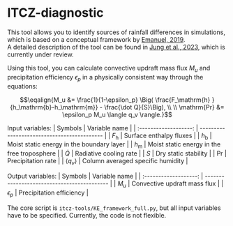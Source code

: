 # ITCZ-diagnostic

This tool allows you to identify sources of rainfall differences in simulations, which is based on a conceptual framework by [Emanuel, 2019](https://doi.org/10.1175/JAS-D-18-0090.1).<br>
A detailed description of the tool can be found in [Jung et al., 2023](https://doi.org/10.5194/wcd-4-1111-2023), which is currently under review.

Using this tool, you can calculate convective updraft mass flux $M_u$ and precipitation efficiency $\epsilon_p$ in a physically consistent way through the equations:

$$\eqalign{M_u &= \frac{1}{1-\epsilon_p} \Big( \frac{F_\mathrm{h} }{h_\mathrm{b}-h_\mathrm{m}} - \frac{\dot Q}{S}\Big), \\
\\
\mathrm{Pr} &= \epsilon_p  M_u \langle q_v \rangle.}$$

Input variables:
|         Symbols       |                Variable name                |
| :-------------------: | ------------------------------------------- |
| $F_\mathrm{h}$        | Surface enthalpy fluxes                     |
| $h_\mathrm{b}$        | Moist static energy in the boundary layer   |
| $h_\mathrm{m}$        | Moist static energy in the free troposphere |
| $\dot Q$              | Radiative cooling rate                      |
| $S$                   | Dry static stability                        |
| $\mathrm{Pr}$         | Precipitation rate                          |
| $\langle q_v \rangle$ | Column averaged specific humidity           |

Output variables:
|         Symbols       |                Variable name                |
| :-------------------: | ------------------------------------------- |
| $M_u$                 | Convective updraft mass flux                |
| $\epsilon_p$          | Precipitation efficiency                    |

The core script is `itcz-tools/KE_framework_full.py`, but all input variables have to be specified. Currently, the code is not flexible.
